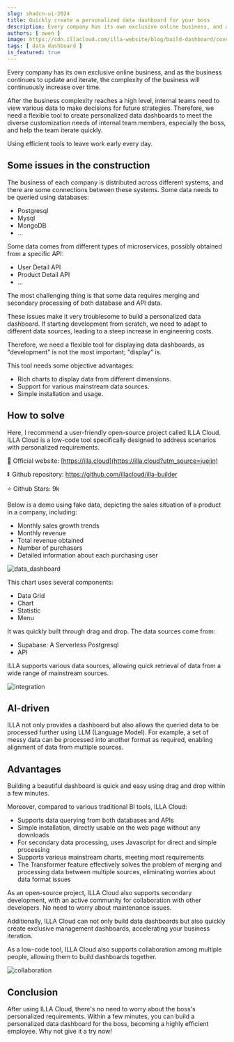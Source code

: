 ```yaml
---
slug: shadcn-ui-2024
title: Quickly create a personalized data dashboard for your boss
description: Every company has its own exclusive online business, and as the business continues to update and iterate, the complexity of the business will continuously increase over time.After the business complexity reaches a high level, internal teams need to view various data to make decisions for future strategies. Therefore, we need a flexible tool to create personalized data dashboards to meet the diverse customization needs of internal team members, especially the boss, and help the team iterate quickly.Using efficient tools to leave work early every day.
authors: [ owen ]
image: https://cdn.illacloud.com/illa-website/blog/build-dashboard/cover.png
tags: [ data dashboard ]
is_featured: true
---
```


Every company has its own exclusive online business, and as the business continues to update and iterate, the complexity of the business will continuously increase over time.

After the business complexity reaches a high level, internal teams need to view various data to make decisions for future strategies. Therefore, we need a flexible tool to create personalized data dashboards to meet the diverse customization needs of internal team members, especially the boss, and help the team iterate quickly.

Using efficient tools to leave work early every day.

## Some issues in the construction

The business of each company is distributed across different systems, and there are some connections between these systems. Some data needs to be queried using databases:

- Postgresql
- Mysql
- MongoDB
- ...

Some data comes from different types of microservices, possibly obtained from a specific API:

- User Detail API
- Product Detail API
- ...

The most challenging thing is that some data requires merging and secondary processing of both database and API data.

These issues make it very troublesome to build a personalized data dashboard. If starting development from scratch, we need to adapt to different data sources, leading to a steep increase in engineering costs.

Therefore, we need a flexible tool for displaying data dashboards, as "development" is not the most important; "display" is.

This tool needs some objective advantages:

- Rich charts to display data from different dimensions.
- Support for various mainstream data sources.
- Simple installation and usage.

## How to solve

Here, I recommend a user-friendly open-source project called ILLA Cloud. ILLA Cloud is a low-code tool specifically designed to address scenarios with personalized requirements.

📙 Official website: [https://illa.cloud](https://illa.cloud?utm_source=juejin)

⏬ Github repository: https://github.com/illacloud/illa-builder

⭐ Github Stars: 9k

Below is a demo using fake data, depicting the sales situation of a product in a company, including:

- Monthly sales growth trends
- Monthly revenue
- Total revenue obtained
- Number of purchasers
- Detailed information about each purchasing user

![data_dashboard](https://cdn.illacloud.com/illa-website/blog/build-dashboard/data-dashboard.png)

This chart uses several components:

- Data Grid
- Chart
- Statistic
- Menu

It was quickly built through drag and drop. The data sources come from:

- Supabase: A Serverless Postgresql
- API

ILLA supports various data sources, allowing quick retrieval of data from a wide range of mainstream sources.

![integration](https://cdn.illacloud.com/illa-website/blog/build-dashboard/integration.png)

## AI-driven

ILLA not only provides a dashboard but also allows the queried data to be processed further using LLM (Language Model). For example, a set of messy data can be processed into another format as required, enabling alignment of data from multiple sources.

## Advantages

Building a beautiful dashboard is quick and easy using drag and drop within a few minutes.

Moreover, compared to various traditional BI tools, ILLA Cloud:

- Supports data querying from both databases and APIs
- Simple installation, directly usable on the web page without any downloads
- For secondary data processing, uses Javascript for direct and simple processing
- Supports various mainstream charts, meeting most requirements
- The Transformer feature effectively solves the problem of merging and processing data between multiple sources, eliminating worries about data format issues

As an open-source project, ILLA Cloud also supports secondary development, with an active community for collaboration with other developers. No need to worry about maintenance issues.

Additionally, ILLA Cloud can not only build data dashboards but also quickly create exclusive management dashboards, accelerating your business iteration.

As a low-code tool, ILLA Cloud also supports collaboration among multiple people, allowing them to build dashboards together.

![collaboration](https://cdn.illacloud.com/illa-website/blog/build-dashboard/collaboration.png)

## Conclusion

After using ILLA Cloud, there's no need to worry about the boss's personalized requirements. Within a few minutes, you can build a personalized data dashboard for the boss, becoming a highly efficient employee. Why not give it a try now!
